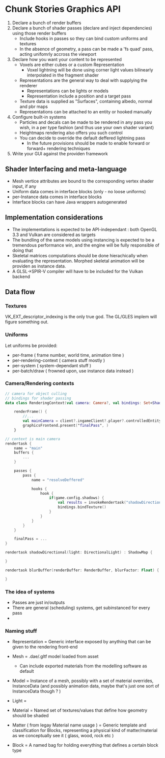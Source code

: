# Chunk Stories Graphics API

1. Declare a bunch of render buffers
2. Declare a bunch of shader passes (declare and inject dependencies) using those render buffers
	* Include hooks in passes so they can bind custom uniforms and textures
	* In the absence of geometry, a pass can be made a 'fs quad' pass, acting unifomrly accross the viewport
3. Declare how you want your content to be represented
	* Voxels are either cubes or a custom Representation
		- Voxel lightning will be done using corner light values bilinearly interpolated in the fragment shader
	* Representations are the general way to deal with supplying the renderer
		- Representations can be lights or models
		- Representation include a position and a target pass
	* Texture data is supplied as "Surfaces", containing albedo, normal and pbr maps
	* Representations can be attached to an entity or hooked manually
4. Configure built-in systems
	* Particles and decals can be made to be rendered in any pass you wish, in a per type fashion (and thus use your own shader variant)
	* Heightmaps rendering also offers you such control
	* You can decide to override the default deffered lightning pass
		- In the future provisions should be made to enable forward or forward+ rendering techniques
5. Write your GUI against the providen framework

## Shader Interfacing and meta-language

 * Mesh vertice attributes are bound to the corresponding vertex shader input, if any
 * Uniform data comes in interface blocks (only - no loose uniforms)
 * per-Instance data comes in interface blocks
 * Interface blocks can have Java wrappers autogenerated

## Implementation considerations

 * The implementations is expected to be API-independant : both OpenGL 3.3 and Vulkan are considered as targets
 * The bundling of the same models using instancing is expected to be a tremendous performance win, and the engine will be fully responsible of doing that
 * Skeletal matrices computations should be done hierachically when evaluating the representation. Morphed skeletal animation will be providen as instance data.
 * A GLSL->SPIR-V compiler will have to be included for the Vulkan backend

## Data flow

### Textures

VK_EXT_descriptor_indexing is the only true god. The GL/GLES implem will figure something out.

### Uniforms

Let uniforms be provided:
 * per-frame ( frame number, world time, animation time )
 * per-rendering-context ( camera stuff mostly )
 * per-system ( system-dependant stuff )
 * per-batch/draw ( frowned upon, use instance data instead )

### Camera/Rendering contexts

```kotlin
// camera for object culling
// bindings for shader passing
data class RenderingContext(val camera: Camera?, val bindings: Set<ShaderBinding>)
```

```kotlin
	renderFrame() {
		//...
		val mainCamera = client?.ingameClient?.player?.controlledEntity?.traits?.get(TraitPerspective::class)?.camera
		graphicsFrontend.present("finalPass", )
	}
```

```kotlin
// context is main camera
rendertask {
	name = "main"
	buffers {
		...
	}

	passes {
		pass {
			name = "resolveDeffered"

			hooks {
				hook {
					if(game.config.shadows) {
						val results = invokeRendertask("shadowDirectional")
						bindings.bindTexture()
					}
				}
			}
		}
	}

	finalPass = ...
}

rendertask shadowDirectional(light: DirectionalLight) : ShadowMap {

}

rendertask blurBuffer(renderBuffer: RenderBuffer, blurFactor: Float) {

}
```

### The idea of systems

 * Passes are just in/outputs
 * There are general (scheduling) systems, get subinstanced for every pass
 * 

### Naming stuff

 * Representation = Generic interface exposed by anything that can be given to the rendering front-end
 * Mesh = .dae/.gltf model loaded from asset
	- Can include exported materials from the modelling software as default
 * Model = Instance of a mesh, possibly with a set of material overrides, InstanceData (and possibly animation data, maybe that's just one sort of InstanceData though ? )
 * Light = 

 * Material = Named set of textures/values that define how geometry should be shaded
 * Matter ( from legay Material name usage ) = Generic template and classification for Blocks, representing a physical kind of matter/material as we conceptually see it ( glass, wood, rock etc )
 * Block = A named bag for holding everything that defines a certain block type